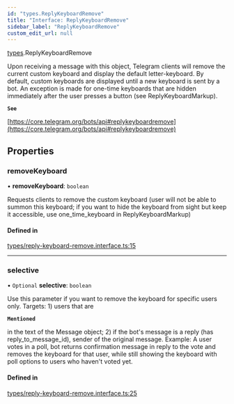 ```yaml
---
id: "types.ReplyKeyboardRemove"
title: "Interface: ReplyKeyboardRemove"
sidebar_label: "ReplyKeyboardRemove"
custom_edit_url: null
---
```


[types](../modules/types.md).ReplyKeyboardRemove

Upon receiving a message with this object, Telegram clients will remove the
current custom keyboard and display the default letter-keyboard. By default,
custom keyboards are displayed until a new keyboard is sent by a bot. An
exception is made for one-time keyboards that are hidden immediately after the
user presses a button (see ReplyKeyboardMarkup).

**`See`**

[https://core.telegram.org/bots/api#replykeyboardremove](https://core.telegram.org/bots/api#replykeyboardremove)

## Properties

### removeKeyboard

• **removeKeyboard**: `boolean`

Requests clients to remove the custom keyboard (user will not be able to summon
this keyboard; if you want to hide the keyboard from sight but keep it
accessible, use one_time_keyboard in ReplyKeyboardMarkup)

#### Defined in

[types/reply-keyboard-remove.interface.ts:15](https://github.com/DeityLamb/telegramjs/blob/32b4cca/packages/common/lib/interfaces/types/reply-keyboard-remove.interface.ts#L15)

___

### selective

• `Optional` **selective**: `boolean`

Use this parameter if you want to remove the keyboard for specific users only.
Targets: 1) users that are

**`Mentioned`**

in the text of the Message object; 2) if
the bot's message is a reply (has reply_to_message_id), sender of the original
message. Example: A user votes in a poll, bot returns confirmation message in
reply to the vote and removes the keyboard for that user, while still showing
the keyboard with poll options to users who haven't voted yet.

#### Defined in

[types/reply-keyboard-remove.interface.ts:25](https://github.com/DeityLamb/telegramjs/blob/32b4cca/packages/common/lib/interfaces/types/reply-keyboard-remove.interface.ts#L25)
